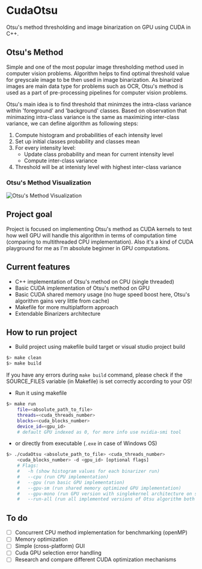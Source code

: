 # CudaOtsu
Otsu's method thresholding and image binarization on GPU using CUDA in C++.

## Otsu's Method
Simple and one of the most popular image thresholding method used in computer vision problems. Algorithm helps to find optimal threshold value for greyscale image to be then used in image binarization. As binarized images are main data type for problems such as OCR, Otsu's method is used as a part of pre-processing pipelines for computer vision problems.

Otsu's main idea is to find threshold that minimzes the intra-class variance within 'foreground' and 'background' classes. Based on observation that minimazing intra-class variance is the same as maximizing inter-class variance, we can define algorithm as following steps:

1. Compute histogram and probabilities of each intensity level
2. Set up initial classes probability and classes mean
3. For every intensity level:
    - Update class probability and mean for current intensity level
    - Compute inter-class variance
4. Threshold will be at intenisty level with highest inter-class variance

### Otsu's Method Visualization
![Otsu's Method Visualization](https://upload.wikimedia.org/wikipedia/commons/3/34/Otsu%27s_Method_Visualization.gif)

## Project goal
Project is focused on implementing Otsu's method as CUDA kernels to test how well GPU will handle this algorithm in terms of computation time (comparing to multithreaded CPU implementation). Also it's a kind of CUDA playground for me as I'm absolute beginner in GPU computations. 

## Current features 
- C++ implementation of Otsu's method on CPU (single threaded)
- Basic CUDA implementation of Otsu's method on GPU
- Basic CUDA shared memory usage (no huge speed boost here, Otsu's algorithm gains very little from cache)
- Makefile for more multiplatform approach
- Extendable Binarizers architecture

## How to run project
- Build project using makefile build target or visual studio project build  
```bash
$> make clean
$> make build
```
If you have any errors during `make build` command, please check if the SOURCE_FILES variable (in Makefile) is set correctly according to your OS!

- Run it using makefile
```bash
$> make run 
    file=<absolute_path_to_file>
    threads=<cuda_threads_number>
    blocks=<cuda_blocks_number>
    device_id=<gpu_id> 
    # default GPU indexed as 0, for more info use nvidia-smi tool
```

- or directly from executable (`.exe` in case of Windows OS)
```bash
$> ./cudaOtsu <absolute_path_to_file> <cuda_threads_number>  
    <cuda_blocks_number> -d <gpu_id> [optional flags]
    # Flags:
    #   -h (show histogram values for each binarizer run)
    #   --cpu (run CPU implementation)
    #   --gpu (run basic GPU implementation)
    #   --gpu-sm (run shared memory optimized GPU implementation)
    #   --gpu-mono (run GPU version with singlekernel architecture on single GPU block)
    #   --run-all (run all implemented versions of Otsu algorithm both CPU and GPU)
```

## To do
- [ ] Concurrent CPU method implementation for benchmarking (openMP)
- [ ] Memory optimization
- [ ] Simple (cross-platform) GUI 
- [ ] Cuda GPU selection error handling
- [ ] Research and compare different CUDA optimization mechanisms 

